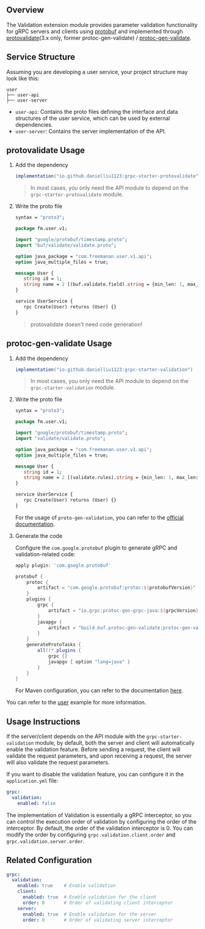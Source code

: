 ## Overview

The Validation extension module provides parameter validation functionality for gRPC servers and clients
using [protobuf](https://developers.google.com/protocol-buffers) and implemented
through [protovalidate](https://github.com/bufbuild/protovalidate-java)(3.x only, former
protoc-gen-validate) / [protoc-gen-validate](https://github.com/bufbuild/protoc-gen-validate).

## Service Structure

Assuming you are developing a user service, your project structure may look like this:

```text
user
├── user-api
├── user-server
```

- `user-api`: Contains the proto files defining the interface and data structures of the user service, which can be used
  by external dependencies.
- `user-server`: Contains the server implementation of the API.

## protovalidate Usage

1. Add the dependency

    ```groovy
    implementation("io.github.danielliu1123:grpc-starter-protovalidate")
    ```

   > In most cases, you only need the API module to depend on the `grpc-starter-protovalidate` module.

2. Write the proto file

   ```protobuf
   syntax = "proto3";
   
   package fm.user.v1;
   
   import "google/protobuf/timestamp.proto";
   import "buf/validate/validate.proto";
   
   option java_package = "com.freemanan.user.v1.api";
   option java_multiple_files = true;
   
   message User {
      string id = 1;
      string name = 2 [(buf.validate.field).string = {min_len: 1, max_len: 100}];
   }
   
   service UserService {
      rpc Create(User) returns (User) {}
   }
   ```

   > protovalidate doesn't need code generation!

## protoc-gen-validate Usage

1. Add the dependency

    ```groovy
    implementation("io.github.danielliu1123:grpc-starter-validation")
    ```

   > In most cases, you only need the API module to depend on the `grpc-starter-validation` module.

2. Write the proto file

   ```protobuf
   syntax = "proto3";
   
   package fm.user.v1;
   
   import "google/protobuf/timestamp.proto";
   import "validate/validate.proto";
   
   option java_package = "com.freemanan.user.v1.api";
   option java_multiple_files = true;
   
   message User {
      string id = 1;
      string name = 2 [(validate.rules).string = {min_len: 1, max_len: 100}];
   }
   
   service UserService {
      rpc Create(User) returns (User) {}
   }
   ```

   For the usage of `proto-gen-validation`, you can refer to
   the [official documentation](https://github.com/bufbuild/protoc-gen-validate).

3. Generate the code

   Configure the `com.google.protobuf` plugin to generate gRPC and validation-related code:

   ```groovy
   apply plugin: 'com.google.protobuf'
   
   protobuf {
       protoc {
           artifact = "com.google.protobuf:protoc:${protobufVersion}"
       }
       plugins {
           grpc {
               artifact = "io.grpc:protoc-gen-grpc-java:${grpcVersion}"
           }
           javapgv {
               artifact = "build.buf.protoc-gen-validate:protoc-gen-validate:${pgvVersion}"
           }
       }
       generateProtoTasks {
           all()*.plugins {
               grpc {}
               javapgv { option "lang=java" }
           }
       }
   }
   ```

   For Maven configuration, you can refer to the
   documentation [here](https://github.com/bufbuild/protoc-gen-validate#java).

You can refer to the [user](https://github.com/DanielLiu1123/grpc-starter/tree/main/examples/user) example for more
information.

## Usage Instructions

If the server/client depends on the API module with the `grpc-starter-validation` module, by default, both the server
and client will automatically enable the validation feature.
Before sending a request, the client will validate the request parameters, and upon receiving a request, the server will
also validate the request parameters.

If you want to disable the validation feature, you can configure it in the `application.yml` file:

```yaml
grpc:
  validation:
    enabled: false
```

The implementation of Validation is essentially a gRPC interceptor, so you can control the execution order of validation
by configuring the order of the interceptor. By default, the order of the validation interceptor is 0. You can modify
the order by configuring `grpc.validation.client.order` and `grpc.validation.server.order`.

## Related Configuration

```yaml
grpc:
  validation:
    enabled: true    # Enable validation
    client:
      enabled: true  # Enable validation for the client
      order: 0       # Order of validating client interceptor
    server:
      enabled: true  # Enable validation for the server
      order: 0       # Order of validating server interceptor
```
